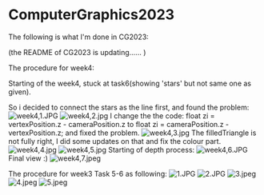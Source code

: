 # ComputerGraphics2023

The following is what I'm done in CG2023:

(the README of CG2023 is updating...... )

The procedure for week4:

Starting of the week4, stuck at task6(showing 'stars' but not same one as given).

So i decided to connect the stars as the line first, and found the problem:
![week4,1.JPG](photos%2Fweek4%2C1.JPG)
![week4,2.jpg](photos%2Fweek4%2C2.jpg)
I change the the code: float zi = vertexPosition.z - cameraPosition.z  to 
float zi = cameraPosition.z - vertexPosition.z; and fixed the problem.
![week4,3.jpg](photos%2Fweek4%2C3.jpg)
The filledTriangle is not fully right, I did some updates on that and fix the colour part.
![week4,4.jpg](photos%2Fweek4%2C4.jpg)
![week4,5.jpg](photos%2Fweek4%2C5.jpg)
Starting of depth process:
![week4,6.JPG](photos%2Fweek4%2C6.JPG)
Final view :)
![week4,7.jpeg](photos%2Fweek4%2C7.jpeg)

The procedure for week3 Task 5-6 as following: 
![1.JPG](photos%2F1.JPG)
![2.JPG](photos%2F2.JPG)
![3.jpeg](photos%2F3.jpeg)
![4.jpeg](photos%2F4.jpeg)
![5.jpeg](photos%2F5.jpeg)


